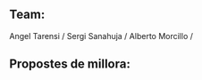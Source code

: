 Team:
------------------
Angel Tarensi /
Sergi Sanahuja /
Alberto Morcillo /


Propostes de millora:
-----------------------
